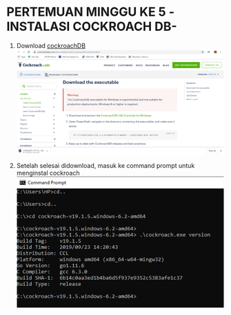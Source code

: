# PERTEMUAN MINGGU KE 5 -INSTALASI COCKROACH DB-

1. Download [cockroachDB](https://www.cockroachlabs.com/get-cockroachdb/)
![001](gambar/Capture2.PNG)

2. Setelah selesai didownload, masuk ke command prompt untuk menginstal cockroach
![002](gambar/Capture7.PNG)
